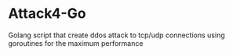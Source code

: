 # Attack4-Go
Golang script that create ddos attack to tcp/udp connections using goroutines for the maximum performance
